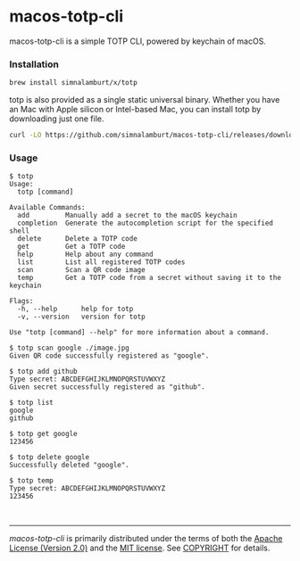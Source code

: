 macos-totp-cli
========
macos-totp-cli is a simple TOTP CLI, powered by keychain of macOS.

### Installation
```bash
brew install simnalamburt/x/totp
```

totp is also provided as a single static universal binary. Whether you have an
Mac with Apple silicon or Intel-based Mac, you can install totp by downloading
just one file.

```bash
curl -LO https://github.com/simnalamburt/macos-totp-cli/releases/download/v1.1.3/totp && chmod +x totp
```

### Usage
```console
$ totp
Usage:
  totp [command]

Available Commands:
  add         Manually add a secret to the macOS keychain
  completion  Generate the autocompletion script for the specified shell
  delete      Delete a TOTP code
  get         Get a TOTP code
  help        Help about any command
  list        List all registered TOTP codes
  scan        Scan a QR code image
  temp        Get a TOTP code from a secret without saving it to the keychain

Flags:
  -h, --help      help for totp
  -v, --version   version for totp

Use "totp [command] --help" for more information about a command.

$ totp scan google ./image.jpg
Given QR code successfully registered as "google".

$ totp add github
Type secret: ABCDEFGHIJKLMNOPQRSTUVWXYZ
Given secret successfully registered as "github".

$ totp list
google
github

$ totp get google
123456

$ totp delete google
Successfully deleted "google".

$ totp temp
Type secret: ABCDEFGHIJKLMNOPQRSTUVWXYZ
123456
```

&nbsp;

--------
*macos-totp-cli* is primarily distributed under the terms of both the [Apache
License (Version 2.0)] and the [MIT license]. See [COPYRIGHT] for details.

[MIT license]: LICENSE-MIT
[Apache License (Version 2.0)]: LICENSE-APACHE
[COPYRIGHT]: COPYRIGHT

